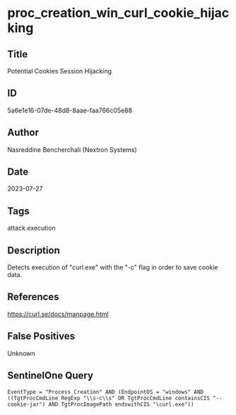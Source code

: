 # proc_creation_win_curl_cookie_hijacking

## Title
Potential Cookies Session Hijacking

## ID
5a6e1e16-07de-48d8-8aae-faa766c05e88

## Author
Nasreddine Bencherchali (Nextron Systems)

## Date
2023-07-27

## Tags
attack.execution

## Description
Detects execution of "curl.exe" with the "-c" flag in order to save cookie data.

## References
https://curl.se/docs/manpage.html

## False Positives
Unknown

## SentinelOne Query
```
EventType = "Process Creation" AND (EndpointOS = "windows" AND ((TgtProcCmdLine RegExp "\\s-c\\s" OR TgtProcCmdLine containsCIS "--cookie-jar") AND TgtProcImagePath endswithCIS "\curl.exe"))

```